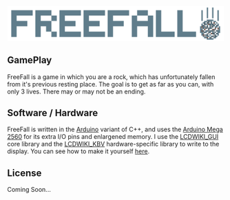 [![FreeFall Logo](docs/pixil-frame-0.png "FreeFall")](https://shortsking.github.io/FreeFall)
## GamePlay

FreeFall is a game in which you are a rock, which has unfortunately fallen from it's previous resting place. 
The goal is to get as far as you can, with only 3 lives.
There may or may not be an ending. 

## Software / Hardware

FreeFall is written in the [Arduino](https://arduino.cc) variant of C++, and uses the [Arduino Mega 2560](https://store.arduino.cc/products/arduino-mega-2560-rev3) 
for its extra I/O pins and enlargened memory. 
I use the [LCDWIKI_GUI](https://github.com/lcdwiki/LCDWIKI_gui) core library and the [LCDWIKI_KBV](https://github.com/lcdwiki/LCDWIKI_kbv) hardware-specific library 
to write to the display. 
You can see how to make it yourself [here](/installation). 

## License

Coming Soon...
